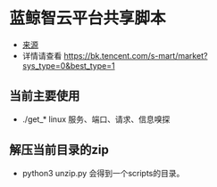 # 蓝鲸智云平台共享脚本
- [来源](https://bk.tencent.com/s-mart/market?sys_type=0&best_type=1)
- 详情请查看 https://bk.tencent.com/s-mart/market?sys_type=0&best_type=1


## 当前主要使用
- ./get_*  linux 服务、端口、请求、信息嗅探


## 解压当前目录的zip
- python3 unzip.py 会得到一个scripts的目录。
